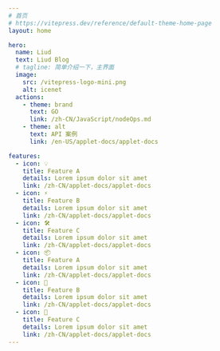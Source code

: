 ```yaml
---
# 首页
# https://vitepress.dev/reference/default-theme-home-page
layout: home

hero:
  name: Liud
  text: Liud Blog
  # tagline: 简单介绍一下，主界面
  image:
    src: /vitepress-logo-mini.png
    alt: icenet
  actions:
    - theme: brand
      text: GO
      link: /zh-CN/JavaScript/nodeOps.md
    - theme: alt
      text: API 案例
      link: /en-US/applet-docs/applet-docs

features:
  - icon: 💡
    title: Feature A
    details: Lorem ipsum dolor sit amet
    link: /zh-CN/applet-docs/applet-docs
  - icon: ⚡️
    title: Feature B
    details: Lorem ipsum dolor sit amet
    link: /zh-CN/applet-docs/applet-docs
  - icon: 🛠️
    title: Feature C
    details: Lorem ipsum dolor sit amet
    link: /zh-CN/applet-docs/applet-docs
  - icon: 📦
    title: Feature A
    details: Lorem ipsum dolor sit amet
    link: /zh-CN/applet-docs/applet-docs
  - icon: 🔩
    title: Feature B
    details: Lorem ipsum dolor sit amet
    link: /zh-CN/applet-docs/applet-docs
  - icon: 🔑
    title: Feature C
    details: Lorem ipsum dolor sit amet
    link: /zh-CN/applet-docs/applet-docs
---
```


